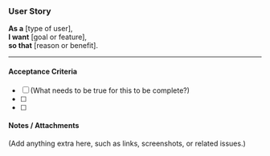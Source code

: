 ### User Story

**As a** [type of user],  
**I want** [goal or feature],  
**so that** [reason or benefit].

---

#### Acceptance Criteria
- [ ] (What needs to be true for this to be complete?)
- [ ]
- [ ]

#### Notes / Attachments
(Add anything extra here, such as links, screenshots, or related issues.)
